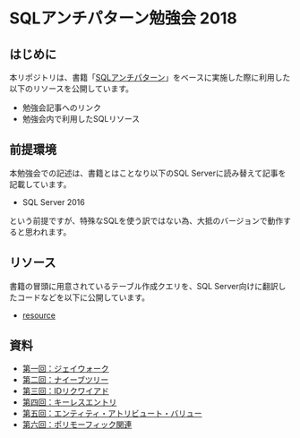 # SQLアンチパターン勉強会 2018

## はじめに

本リポジトリは、書籍「[SQLアンチパターン](https://www.oreilly.co.jp/books/9784873115894/)」をベースに実施した際に利用した以下のリソースを公開しています。

* 勉強会記事へのリンク
* 勉強会内で利用したSQLリソース

## 前提環境

本勉強会での記述は、書籍とはことなり以下のSQL Serverに読み替えて記事を記載しています。

* SQL Server 2016

という前提ですが、特殊なSQLを使う訳ではない為、大抵のバージョンで動作すると思われます。

## リソース

書籍の冒頭に用意されているテーブル作成クエリを、SQL Server向けに翻訳したコードなどを以下に公開しています。

* [resource](resource)

## 資料

* [第一回：ジェイウォーク](https://qiita.com/aconit96/items/24f790662d9b88a3ab74)
* [第二回：ナイーブツリー](https://qiita.com/Nuits/items/ce554cbc3d26e9518bbe)
* [第三回：IDリクワイアド](https://qiita.com/ayayo/items/ba38853bca0c2cc2acb7)
* [第四回：キーレスエントリ](https://qiita.com/Nanakusajp/items/05f57caffa6462bae95a)
* [第五回：エンティティ・アトリビュート・バリュー](https://qiita.com/skyc_lin/items/37365a36416d0dc42431)
* [第六回：ポリモーフィック関連](https://qiita.com/dai329/items/1db8fbe37f43a465d801)
